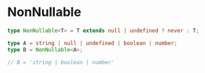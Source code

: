 # NonNullable

```typescript
type NonNullable<T> = T extends null | undefined ? never : T;
```

```typescript
type A = string | null | undefined | boolean | number;
type B = NonNullable<A>;

// B = 'string | boolean | number'
```
